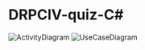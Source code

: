 # DRPCIV-quiz-C#
![ActivityDiagram](https://github.com/user-attachments/assets/b1e26af1-33ec-4f2a-8d23-eac2f3c3a8b6)
![UseCaseDiagram](https://github.com/user-attachments/assets/ec1c781e-ed18-4706-a104-66ab18c3852b)
